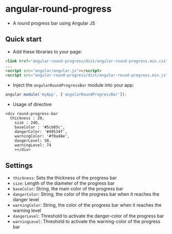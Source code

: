 angular-round-progress
======================
- A round progress bar using Angular JS

## Quick start

+ Add these libraries to your page:

>
``` html
<link href="angular-round-progress/dist/angular-round-progress.min.css" rel="stylesheet"></link>
...
<script src="angular/angular.js"></script>
<script src="angular-round-progress/dist/angular-round-progress.min.js"></script>
```

+ Inject the `angularRoundProgressBar` module into your app:

>
``` js
angular.module('myApp', ['angularRoundProgressBar']);
```
+ Usage of directive
```
<div round-progress-bar 
  thickness : 20,
	size : 240,
	baseColor : '#5cb85c',
	dangerColor: '#d9534f',
	warningColor: '#f0ad4e',
	dangerLevel: 50,
	warningLevel: 74
	></div>
```

## Settings
* `thickness`: Sets the thickness of the progress bar
* `size`: Length of the diameter of the progress bar
* `baseColor`: String, the main color of the progress bar
* `dangerColor`: String, the color of the progress bar when it reaches the danger level
* `warningColor`: String, the color of the progress bar when it reaches the warning level
* `dangerLevel`: Threshold to activate the danger-color of the progress bar
* `warningLevel`: Threshold to activate the warning-color of the progress bar

